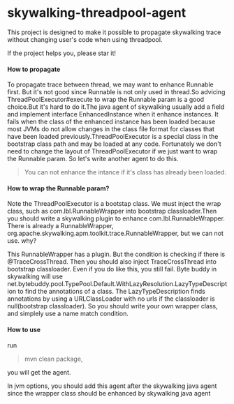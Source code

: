 # skywalking-threadpool-agent

This project is designed to make it possible to propagate skywalking trace without changing user's code when using threadpool.

If the project helps you, please star it!

#### How to propagate

To propagate trace between thread, we may want to enhance Runnable first. But it's not good since Runnable is not only 
used in thread.So advicing ThreadPoolExecutor#execute to wrap the Runnable param is a good choice.But it's hard to do 
it.The java agent of skywalking usually add a field and implement interface EnhancedInstance when it enhance instances.
It fails when the class of the enhanced instance has been loaded because most JVMs do not allow changes in the class 
file format for classes that have been loaded previously.ThreadPoolExecutor is a special class in the bootstrap class 
path and may be loaded at any code. Fortunately we don't need to change the layout of ThreadPoolExecutor if we just want 
to wrap the Runnable param. So let's write another agent to do this.

> You can not enhance the intance if it's class has already been loaded.



#### How to wrap the Runnable param?

Note the ThreadPoolExecutor is a bootstap class. We must inject the wrap class, such as com.lbl.RunnableWrapper into 
bootstrap classloader.Then you should write a skywalking plugin to enhance com.lbl.RunnableWrapper. There is already a 
RunnableWrapper, org.apache.skywalking.apm.toolkit.trace.RunnableWrapper, but we can not use. why?

This RunnableWrapper has a plugin. But the condition is checking if there is @TraceCrossThread. Then you should also 
inject TraceCrossThread into bootstrap classloader. Even if you do like this, you still fail. Byte buddy in skywalking 
will use net.bytebuddy.pool.TypePool.Default.WithLazyResolution.LazyTypeDescription to find the annotations of a class. 
The LazyTypeDescription finds annotations by using a URLClassLoader with no urls if the classloader is 
null(bootstrap classloader). So you should write your own wrapper class, and simplely use a name match condition.

#### How to use

run 

> mvn clean package,

you will get the agent.

In jvm options, you should add this agent after the skywalking java agent since the wrapper class should be enhanced 
by skywalking java agent



